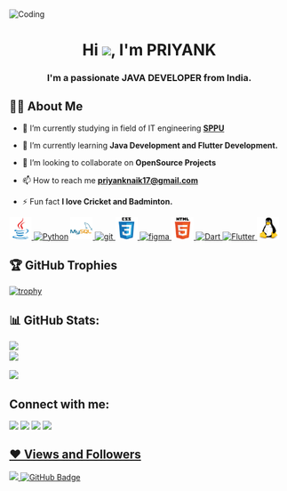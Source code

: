 
<img align = "center" alt="Coding" width="1500" src="https://media0.giphy.com/media/SWoSkN6DxTszqIKEqv/giphy.gif?cid=ecf05e47vapaye45b95nvp77gjrzysdezir1urbmkg04s9ne&ep=v1_gifs_related&rid=giphy.gif&ct=g">

<h1 align="center">Hi <img src="https://raw.githubusercontent.com/MartinHeinz/MartinHeinz/master/wave.gif" width="30px">, I'm PRIYANK</h1>
<h3 align="center">I'm a passionate JAVA DEVELOPER from India.</h3>


## 🙋‍♂️ About Me

- 🔭 I’m currently studying in field of IT engineering **[SPPU](http://www.unipune.ac.in/)**

- 🌱 I’m currently learning **Java Development and Flutter Development.**

- 👯 I’m looking to collaborate on **OpenSource Projects**

- 📫 How to reach me **priyanknaik17@gmail.com**

- ⚡ Fun fact **I love Cricket and Badminton.**



<a href="https://www.java.com" target="_blank" rel="noreferrer"> <img src="https://raw.githubusercontent.com/devicons/devicon/master/icons/java/java-original.svg" alt="java" width="40" height="40"/> </a>
<a href="https://www.python.org/" target="_blank" rel="noreferrer"><img src="https://imgs.search.brave.com/EnSbF7xl0cbuIYEmbHd0m7F6jDvxmL1ISN2X7RuAGxU/rs:fit:860:0:0/g:ce/aHR0cHM6Ly93d3cu/cG5nbWFydC5jb20v/ZmlsZXMvNy9QeXRo/b24tUE5HLUZpbGUu/cG5n" alt="Python" width="40" height="40"></a>
<a href="https://www.mysql.com/" target="_blank" rel="noreferrer"> <img src="https://raw.githubusercontent.com/devicons/devicon/master/icons/mysql/mysql-original-wordmark.svg" alt="mysql" width="40" height="40"/> </a>
 <a href="https://git-scm.com/" target="_blank" rel="noreferrer"> <img src="https://www.vectorlogo.zone/logos/git-scm/git-scm-icon.svg" alt="git" width="40" height="40"/> </a> <a href="https://www.w3schools.com/css/" target="_blank" rel="noreferrer"> <img src="https://raw.githubusercontent.com/devicons/devicon/master/icons/css3/css3-original-wordmark.svg" alt="css3" width="40" height="40"/> </a> <a href="https://www.figma.com/" target="_blank" rel="noreferrer"> <img src="https://www.vectorlogo.zone/logos/figma/figma-icon.svg" alt="figma" width="40" height="40"/> </a> <a href="https://www.w3.org/html/" target="_blank" rel="noreferrer"> <img src="https://raw.githubusercontent.com/devicons/devicon/master/icons/html5/html5-original-wordmark.svg" alt="html5" width="40" height="40"/> </a> <a href="https://dart.dev/" target="_blank" rel="noreferrer"><img src="https://upload.wikimedia.org/wikipedia/commons/f/fe/Dart_programming_language_logo.svg" alt="Dart" width="40" height="40"/></a><a href="https://flutter.dev/" target="_blank" rel="noreferrer">
<img src="https://upload.wikimedia.org/wikipedia/commons/4/44/Google-flutter-logo.svg" alt="Flutter" width="40" height="40"/>
</a><a href="https://www.linux.org/" target="_blank" rel="noreferrer"> <img src="https://raw.githubusercontent.com/devicons/devicon/master/icons/linux/linux-original.svg" alt="linux" width="40" height="40"/> </a> </p>

## 🏆 GitHub Trophies
[![trophy](https://github-profile-trophy.vercel.app/?username=NAIKPRIYANK)](https://github.com/ryo-ma/github-profile-trophy)

## 📊 GitHub Stats:
![](https://github-readme-stats.vercel.app/api?username=NAIKPRIYANK&theme=tokyonight&hide_border=true&include_all_commits=false&count_private=false)<br/>
![](https://github-readme-streak-stats.herokuapp.com/?user=NAIKPRIYANK&theme=tokyonight&hide_border=true)<br/>

![](https://github-readme-stats.vercel.app/api/top-langs/?username=NAIKPRIYANK&theme=tokyonight&hide_border=true&include_all_commits=false&count_private=false&layout=compact)

## Connect with me:
<p align="left">

<a href = "https://www.linkedin.com/in/priyank-naik-99a695207"><img src="https://img.icons8.com/fluent/48/000000/linkedin.png"/></a>
<a href = "https://twitter.com/PRIYNAIK"><img src="https://img.icons8.com/fluent/48/000000/twitter.png"/></a>
<a href = "https://www.instagram.com/ll__.comrade.__ll"><img src="https://img.icons8.com/fluent/48/000000/instagram-new.png"/></a>
<a href = "https://www.facebook.com/priyank.naik.334"><img src="https://img.icons8.com/color/48/000000/facebook-new.png"/>
</p>

## ❤ Views and Followers
<a href="https://github.com/Meghna-DAS/github-profile-views-counter">
    <img src="https://komarev.com/ghpvc/?username=NAIKPRIYANK">
</a>
<a href="https://github.com/NAIKPRIYANK?tab=followers"><img src="https://img.shields.io/github/followers/NAIKPRIYANK?label=Followers&style=social" alt="GitHub Badge"></a> 
